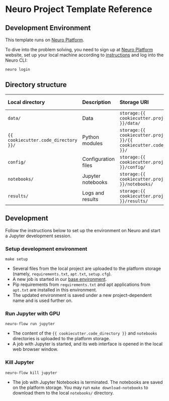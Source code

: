 # Neuro Project Template Reference

## Development Environment

This template runs on [Neuro Platform](https://neu.ro). 

To dive into the problem solving, you need to sign up at [Neuro Platform](https://neu.ro) website, set up your local machine according to [instructions](https://neu.ro/docs) and log into the Neuro CLI:

```shell
neuro login
```

## Directory structure

| Local directory | Description | Storage URI | Environment mounting point |
|:--------------- |:----------- |:----------- |:-------------------------- | 
| `data/` | Data | `storage:{{ cookiecutter.project_slug }}/data/` | `/{{ cookiecutter.project_slug }}/data/` | 
| `{{ cookiecutter.code_directory }}/` | Python modules | `storage:{{ cookiecutter.project_slug }}/{{ cookiecutter.code_directory }}/` | `/{{ cookiecutter.project_slug }}/{{ cookiecutter.code_directory }}/` |
| `config/` | Configuration files | `storage:{{ cookiecutter.project_slug }}/config/` | `/{{ cookiecutter.project_slug }}/config/` |
| `notebooks/` | Jupyter notebooks | `storage:{{ cookiecutter.project_slug }}/notebooks/` | `/{{ cookiecutter.project_slug }}/notebooks/` |
| `results/` | Logs and results | `storage:{{ cookiecutter.project_slug }}/results/` | `/{{ cookiecutter.project_slug }}/results/` |

## Development

Follow the instructions below to set up the environment on Neuro and start a Jupyter development session.

### Setup development environment 

```shell
make setup
```

* Several files from the local project are uploaded to the platform storage (namely, `requirements.txt`,  `apt.txt`, `setup.cfg`).
* A new job is started in our [base environment](https://hub.docker.com/r/neuromation/base). 
* Pip requirements from `requirements.txt` and apt applications from `apt.txt` are installed in this environment.
* The updated environment is saved under a new project-dependent name and is used further on.

### Run Jupyter with GPU 

```shell
neuro-flow run jupyter
```

* The content of the `{{ cookiecutter.code_directory }}` and `notebooks` directories is uploaded to the platform storage.
* A job with Jupyter is started, and its web interface is opened in the local web browser window.

### Kill Jupyter

```shell 
neuro-flow kill jupyter
```

* The job with Jupyter Notebooks is terminated. The notebooks are saved on the platform storage. You may run `make download-notebooks` to download them to the local `notebooks/` directory.
